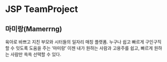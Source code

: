 # JSP TeamProject
## 마미랑(Mamerrng)
육아로 바쁘고 지친 부모와 시터들의 일자리 매칭 플랫폼.
누구나 쉽고 빠르게 구인구직할 수 잇도록 도움을 주는 ‘마미랑’
이젠 내가 원하는 사람과 고용주를 쉽고, 빠르게 원하는 사람만 쏙쏙 선택할 수 있다.
